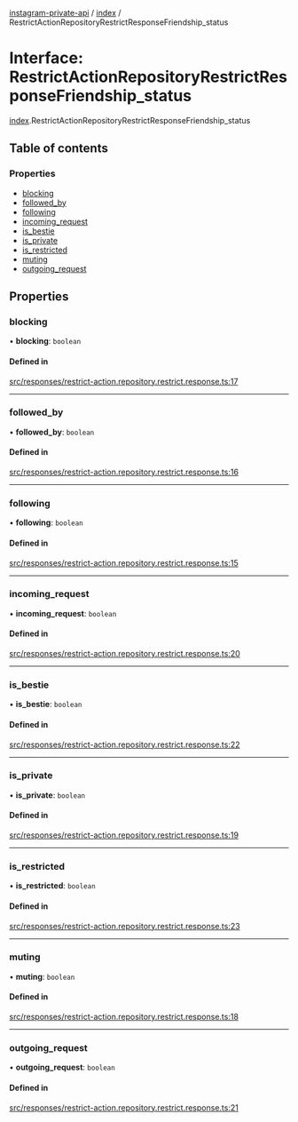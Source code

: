 [instagram-private-api](../../README.md) / [index](../../modules/index.md) / RestrictActionRepositoryRestrictResponseFriendship_status

# Interface: RestrictActionRepositoryRestrictResponseFriendship\_status

[index](../../modules/index.md).RestrictActionRepositoryRestrictResponseFriendship_status

## Table of contents

### Properties

- [blocking](RestrictActionRepositoryRestrictResponseFriendship_status.md#blocking)
- [followed\_by](RestrictActionRepositoryRestrictResponseFriendship_status.md#followed_by)
- [following](RestrictActionRepositoryRestrictResponseFriendship_status.md#following)
- [incoming\_request](RestrictActionRepositoryRestrictResponseFriendship_status.md#incoming_request)
- [is\_bestie](RestrictActionRepositoryRestrictResponseFriendship_status.md#is_bestie)
- [is\_private](RestrictActionRepositoryRestrictResponseFriendship_status.md#is_private)
- [is\_restricted](RestrictActionRepositoryRestrictResponseFriendship_status.md#is_restricted)
- [muting](RestrictActionRepositoryRestrictResponseFriendship_status.md#muting)
- [outgoing\_request](RestrictActionRepositoryRestrictResponseFriendship_status.md#outgoing_request)

## Properties

### blocking

• **blocking**: `boolean`

#### Defined in

[src/responses/restrict-action.repository.restrict.response.ts:17](https://github.com/Nerixyz/instagram-private-api/blob/0e0721c/src/responses/restrict-action.repository.restrict.response.ts#L17)

___

### followed\_by

• **followed\_by**: `boolean`

#### Defined in

[src/responses/restrict-action.repository.restrict.response.ts:16](https://github.com/Nerixyz/instagram-private-api/blob/0e0721c/src/responses/restrict-action.repository.restrict.response.ts#L16)

___

### following

• **following**: `boolean`

#### Defined in

[src/responses/restrict-action.repository.restrict.response.ts:15](https://github.com/Nerixyz/instagram-private-api/blob/0e0721c/src/responses/restrict-action.repository.restrict.response.ts#L15)

___

### incoming\_request

• **incoming\_request**: `boolean`

#### Defined in

[src/responses/restrict-action.repository.restrict.response.ts:20](https://github.com/Nerixyz/instagram-private-api/blob/0e0721c/src/responses/restrict-action.repository.restrict.response.ts#L20)

___

### is\_bestie

• **is\_bestie**: `boolean`

#### Defined in

[src/responses/restrict-action.repository.restrict.response.ts:22](https://github.com/Nerixyz/instagram-private-api/blob/0e0721c/src/responses/restrict-action.repository.restrict.response.ts#L22)

___

### is\_private

• **is\_private**: `boolean`

#### Defined in

[src/responses/restrict-action.repository.restrict.response.ts:19](https://github.com/Nerixyz/instagram-private-api/blob/0e0721c/src/responses/restrict-action.repository.restrict.response.ts#L19)

___

### is\_restricted

• **is\_restricted**: `boolean`

#### Defined in

[src/responses/restrict-action.repository.restrict.response.ts:23](https://github.com/Nerixyz/instagram-private-api/blob/0e0721c/src/responses/restrict-action.repository.restrict.response.ts#L23)

___

### muting

• **muting**: `boolean`

#### Defined in

[src/responses/restrict-action.repository.restrict.response.ts:18](https://github.com/Nerixyz/instagram-private-api/blob/0e0721c/src/responses/restrict-action.repository.restrict.response.ts#L18)

___

### outgoing\_request

• **outgoing\_request**: `boolean`

#### Defined in

[src/responses/restrict-action.repository.restrict.response.ts:21](https://github.com/Nerixyz/instagram-private-api/blob/0e0721c/src/responses/restrict-action.repository.restrict.response.ts#L21)
